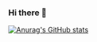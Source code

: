 ### Hi there 👋

[![Anurag's GitHub stats](https://github-readme-stats.vercel.app/api?username=kargolek&show_icons=true&theme=tokyonight)](https://github.com/kargolek/github-readme-stats)
